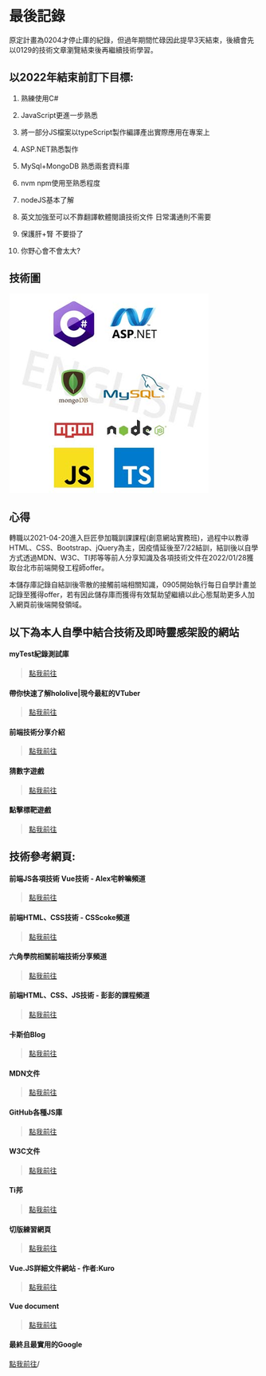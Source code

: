 # 最後記錄

原定計畫為0204才停止庫的紀錄，但過年期間忙碌因此提早3天結束，後續會先以0129的技術文章瀏覽結束後再繼續技術學習。

## 以2022年結束前訂下目標:
1. 熟練使用C#
2. JavaScript更進一步熟悉
3. 將一部分JS檔案以typeScript製作編譯產出實際應用在專案上
4. ASP.NET熟悉製作
5. MySql+MongoDB 熟悉兩套資料庫
6. nvm npm使用至熟悉程度
7. nodeJS基本了解
8. 英文加強至可以不靠翻譯軟體閱讀技術文件 日常溝通則不需要

9. 保護肝+腎 不要掛了
10. 你野心會不會太大?


## 技術圖

![technology image.](./technology.jpg "This is technology image")


## 心得

轉職以2021-04-20進入巨匠參加職訓課課程(創意網站實務班)，過程中以教導HTML、CSS、Bootstrap、jQuery為主，因疫情延後至7/22結訓，結訓後以自學方式透過MDN、W3C、TI邦等等前人分享知識及各項技術文件在2022/01/28獲取台北市前端開發工程師offer。

本儲存庫記錄自結訓後零散的接觸前端相關知識，0905開始執行每日自學計畫並記錄至獲得offer，若有因此儲存庫而獲得有效幫助望繼續以此心態幫助更多人加入網頁前後端開發領域。


## 以下為本人自學中結合技術及即時靈感架設的網站


#### myTest紀錄測試庫
> [點我前往](https://ayvc0420.github.io/myTest/%E7%B7%B4%E7%BF%92/%E6%AF%8F%E6%97%A5%E7%B7%B4%E7%BF%92/daily.html)

#### 帶你快速了解hololive|現今最紅的VTuber
> [點我前往](https://ayvc0420.github.io/)

#### 前端技術分享介紹
> [點我前往](https://ayvc0420.github.io/webDesign/index.html)

#### 猜數字遊戲
> [點我前往](https://ayvc0420.github.io/guessNumber/)

#### 點擊標靶遊戲
> [點我前往](https://ayvc0420.github.io/targetGame/)




## 技術參考網頁:

#### 前端JS各項技術 Vue技術 - Alex宅幹嘛頻道
> [點我前往](https://www.youtube.com/channel/UCEL8871qFEakpqYpwBSjHNA)

#### 前端HTML、CSS技術 - CSScoke頻道
> [點我前往](https://www.youtube.com/c/CSScoke)

#### 六角學院相關前端技術分享頻道
> [點我前往](https://www.youtube.com/channel/UC-b2nGm0xLzic38Byti0VjA)

#### 前端HTML、CSS、JS技術 - 彭彭的課程頻道
> [點我前往](https://www.youtube.com/channel/UCguZS-y7codLSt6vpkVdnKg)

#### 卡斯伯Blog
> [點我前往](https://wcc723.github.io/)

#### MDN文件
> [點我前往](https://developer.mozilla.org/zh-TW/)

#### GitHub各種JS庫
> [點我前往](https://github.com/)

#### W3C文件
> [點我前往](https://www.w3schools.com/)

#### Ti邦
> [點我前往](https://ithelp.ithome.com.tw/questions)

#### 切版練習網頁
> [點我前往](https://www.templatemonster.com/)

#### Vue.JS詳細文件網站 - 作者:Kuro
> [點我前往](https://book.vue.tw/)

#### Vue document
> [點我前往](https://vuejs.org/)



#### 最終且最實用的Google
[點我前往](https://www.google.com)/